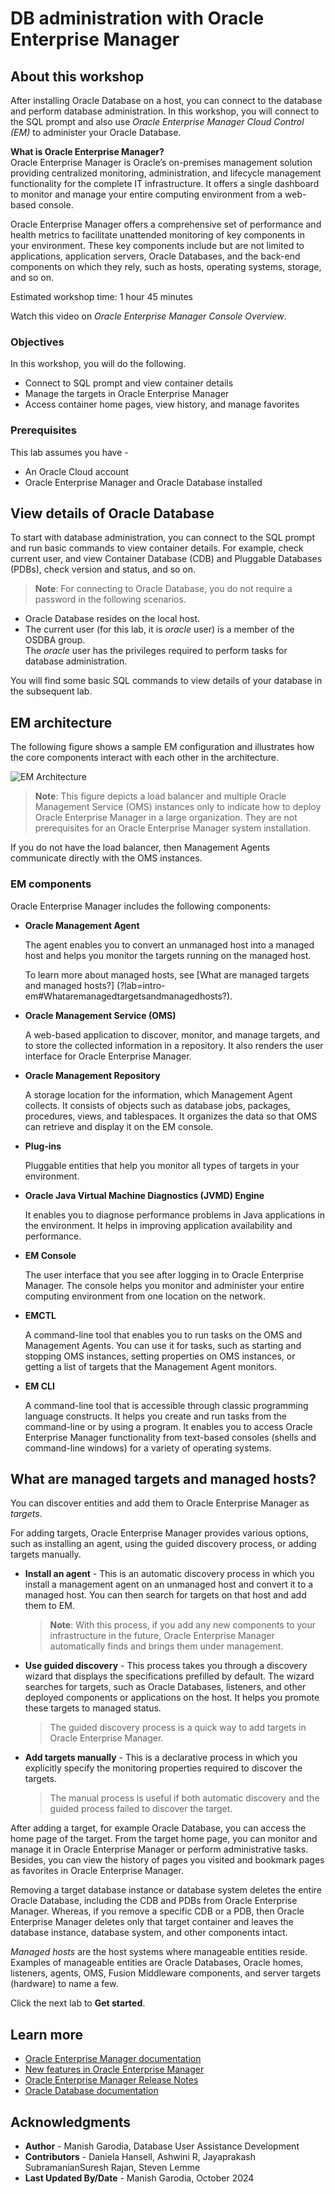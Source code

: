 # DB administration with Oracle Enterprise Manager

## About this workshop

After installing Oracle Database on a host, you can connect to the database and perform database administration. In this workshop, you will connect to the SQL prompt and also use *Oracle Enterprise Manager Cloud Control (EM)* to administer your Oracle Database.

**What is Oracle Enterprise Manager?**   
Oracle Enterprise Manager is Oracle’s on-premises management solution providing centralized monitoring, administration, and lifecycle management functionality for the complete IT infrastructure. It offers a single dashboard to monitor and manage your entire computing environment from a web-based console.

Oracle Enterprise Manager offers a comprehensive set of performance and health metrics to facilitate unattended monitoring of key components in your environment. These key components include but are not limited to applications, application servers, Oracle Databases, and the back-end components on which they rely, such as hosts, operating systems, storage, and so on.

Estimated workshop time: 1 hour 45 minutes

Watch this video on *Oracle Enterprise Manager Console Overview*.

[](youtube:8VgdTYmfJYs)

### Objectives

In this workshop, you will do the following.

 - Connect to SQL prompt and view container details
 - Manage the targets in Oracle Enterprise Manager
 - Access container home pages, view history, and manage favorites

### Prerequisites

This lab assumes you have -
 - An Oracle Cloud account
 - Oracle Enterprise Manager and Oracle Database installed

## View details of Oracle Database

To start with database administration, you can connect to the SQL prompt and run basic commands to view container details. For example, check current user, and view Container Database (CDB) and Pluggable Databases (PDBs), check version and status, and so on. 

> **Note**: For connecting to Oracle Database, you do not require a password in the following scenarios.
 - Oracle Database resides on the local host.
 - The current user (for this lab, it is *oracle* user) is a member of the OSDBA group.   
 The *oracle* user has the privileges required to perform tasks for database administration.

You will find some basic SQL commands to view details of your database in the subsequent lab.  

## EM architecture

The following figure shows a sample EM configuration and illustrates how the core components interact with each other in the architecture.

![EM Architecture](images/em-architecture.png)

> **Note**: This figure depicts a load balancer and multiple Oracle Management Service (OMS) instances only to indicate how to deploy Oracle Enterprise Manager in a large organization. They are not prerequisites for an Oracle Enterprise Manager system installation.

If you do not have the load balancer, then Management Agents communicate directly with the OMS instances.

### EM components

Oracle Enterprise Manager includes the following components:

- **Oracle Management Agent**

    The agent enables you to convert an unmanaged host into a managed host and helps you monitor the targets running on the managed host.

    To learn more about managed hosts, see [What are managed targets and managed hosts?] (?lab=intro-em#Whataremanagedtargetsandmanagedhosts?).

- **Oracle Management Service (OMS)**

    A web-based application to discover, monitor, and manage targets, and to store the collected information in a repository. It also renders the user interface for Oracle Enterprise Manager.

- **Oracle Management Repository**

    A storage location for the information, which Management Agent collects. It consists of objects such as database jobs, packages, procedures, views, and tablespaces. It organizes the data so that OMS can retrieve and display it on the EM console.

- **Plug-ins**

    Pluggable entities that help you monitor all types of targets in your environment.

- **Oracle Java Virtual Machine Diagnostics (JVMD) Engine**

    It enables you to diagnose performance problems in Java applications in the environment. It helps in improving application availability and performance.

- **EM Console**

    The user interface that you see after logging in to Oracle Enterprise Manager. The console helps you monitor and administer your entire computing environment from one location on the network.

- **EMCTL**

    A command-line tool that enables you to run tasks on the OMS and Management Agents. You can use it for tasks, such as starting and stopping OMS instances, setting properties on OMS instances, or getting a list of targets that the Management Agent monitors.

- **EM CLI**

    A command-line tool that is accessible through classic programming language constructs. It helps you create and run tasks from the command-line or by using a program. It enables you to access Oracle Enterprise Manager functionality from text-based consoles (shells and command-line windows) for a variety of operating systems.

## What are managed targets and managed hosts?

You can discover entities and add them to Oracle Enterprise Manager as *targets*. 

For adding targets, Oracle Enterprise Manager provides various options, such as installing an agent, using the guided discovery process, or adding targets manually.

 - **Install an agent** - This is an automatic discovery process in which you install a management agent on an unmanaged host and convert it to a managed host. You can then search for targets on that host and add them to EM.

	> **Note**: With this process, if you add any new components to your infrastructure in the future, Oracle Enterprise Manager automatically finds and brings them under management.  

 - **Use guided discovery** - This process takes you through a discovery wizard that displays the specifications prefilled by default. The wizard searches for targets, such as Oracle Databases, listeners, and other deployed components or applications on the host. It helps you promote these targets to managed status.
	> The guided discovery process is a quick way to add targets in Oracle Enterprise Manager. 

 - **Add targets manually** - This is a declarative process in which you explicitly specify the monitoring properties required to discover the targets.

	> The manual process is useful if both automatic discovery and the guided process failed to discover the target.

After adding a target, for example Oracle Database, you can access the home page of the target. From the target home page, you can monitor and manage it in Oracle Enterprise Manager or perform administrative tasks. Besides, you can view the history of pages you visited and bookmark pages as favorites in Oracle Enterprise Manager.

Removing a target database instance or database system deletes the entire Oracle Database, including the CDB and PDBs from Oracle Enterprise Manager. Whereas, if you remove a specific CDB or a PDB, then Oracle Enterprise Manager deletes only that target container and leaves the database instance, database system, and other components intact. 

*Managed hosts* are the host systems where manageable entities reside. Examples of manageable entities are Oracle Databases, Oracle homes, listeners, agents, OMS, Fusion Middleware components, and server targets (hardware) to name a few.

Click the next lab to **Get started**.

## Learn more

 - [Oracle Enterprise Manager documentation](https://docs.oracle.com/en/enterprise-manager/cloud-control/enterprise-manager-cloud-control/13.5/index.html)
 - [New features in Oracle Enterprise Manager](https://docs.oracle.com/en/enterprise-manager/cloud-control/enterprise-manager-cloud-control/13.5/emcon/new-features-oracle-enterprise-manager-cloud-control.html)
 - [Oracle Enterprise Manager Release Notes](https://docs.oracle.com/en/enterprise-manager/cloud-control/enterprise-manager-cloud-control/13.5/emrel/cloud-control-release-notes-emrel.html#GUID-42C87BBB-CA6D-4A5E-8B59-AA94755724E0)
 - [Oracle Database documentation](https://docs.oracle.com/database/oracle/oracle-database/index.html)

## Acknowledgments

 - **Author** - Manish Garodia, Database User Assistance Development
 - **Contributors** - Daniela Hansell, Ashwini R, Jayaprakash Subramanian<if type="hidden">Suresh Rajan, Steven Lemme</if>
 - **Last Updated By/Date** - Manish Garodia, October 2024
